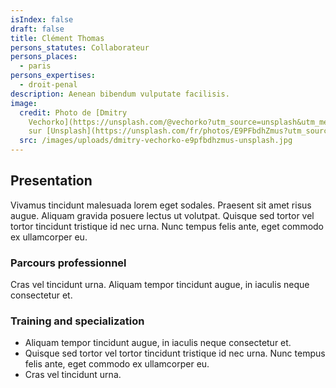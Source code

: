 ```yaml
---
isIndex: false
draft: false
title: Clément Thomas
persons_statutes: Collaborateur
persons_places:
  - paris
persons_expertises:
  - droit-penal
description: Aenean bibendum vulputate facilisis.
image:
  credit: Photo de [Dmitry
    Vechorko](https://unsplash.com/@vechorko?utm_source=unsplash&utm_medium=referral&utm_content=creditCopyText)
    sur [Unsplash](https://unsplash.com/fr/photos/E9PFbdhZmus?utm_source=unsplash&utm_medium=referral&utm_content=creditCopyText)
  src: /images/uploads/dmitry-vechorko-e9pfbdhzmus-unsplash.jpg
---
```

## Presentation 

Vivamus tincidunt malesuada lorem eget sodales. Praesent sit amet risus augue. Aliquam gravida posuere lectus ut volutpat. Quisque sed tortor vel tortor tincidunt tristique id nec urna. Nunc tempus felis ante, eget commodo ex ullamcorper eu.

### Parcours professionnel

Cras vel tincidunt urna. Aliquam tempor tincidunt augue, in iaculis neque consectetur et.

### Training and specialization

* Aliquam tempor tincidunt augue, in iaculis neque consectetur et.
* Quisque sed tortor vel tortor tincidunt tristique id nec urna. Nunc tempus felis ante, eget commodo ex ullamcorper eu.
* Cras vel tincidunt urna. 